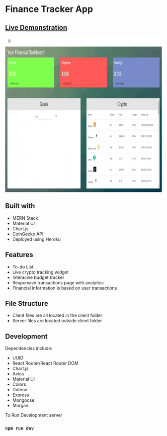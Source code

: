 # Finance Tracker App

## [Live Demonstration](https://ngoytom-finance-tracker.herokuapp.com/)
<img src="https://github.com/ngoytom/Finance-Tracker/blob/main/demo.gif" width="900" height="500">

## Built with
- MERN Stack
- Material UI
- Chart.js
- CoinGecko API
- Deployed using Heroku

## Features
- To-do List
- Live crypto tracking widget
- Interacive budget tracker
- Responsive transactions page with analytics
- Financial information is based on user transactions

## File Structure
- Client files are all located in the client folder
- Server files are located outside client folder


## Development
Dependencies include:
- UUID
- React Router/React Router DOM
- Chart.js
- Axios
- Material UI
- Colors
- Dotenv
- Express
- Mongoose
- Morgan

To Run Development server
### `npm run dev`


